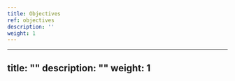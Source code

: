 ```yaml
---
title: Objectives
ref: objectives
description: ''
weight: 1
---
```

---
title: ""
description: ""
weight: 1
---